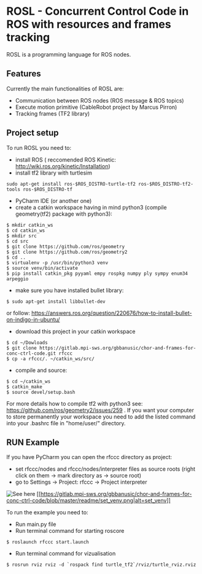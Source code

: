 # ROSL - Concurrent Control Code in ROS with resources and frames tracking

ROSL is a programming language for ROS nodes.

## Features

Currently the main functionalities of ROSL are:
* Communication between ROS nodes (ROS message & ROS topics)
* Execute motion primitive (CableRobot project by Marcus Pirron)
* Tracking frames (TF2 library)

## Project setup

To run ROSL you need to:

* install ROS ( reccomended ROS Kinetic: http://wiki.ros.org/kinetic/Installation)
* install tf2 library with turtlesim 


```
sudo apt-get install ros-$ROS_DISTRO-turtle-tf2 ros-$ROS_DISTRO-tf2-tools ros-$ROS_DISTRO-tf
```

* PyCharm IDE (or another one)
* create a catkin workspace having in mind python3 (compile geometry(tf2) package with python3):

```
$ mkdir catkin_ws
$ cd catkin_ws
$ mkdir src
$ cd src 
$ git clone https://github.com/ros/geometry
$ git clone https://github.com/ros/geometry2
$ cd ..
$ virtualenv -p /usr/bin/python3 venv
$ source venv/bin/activate
$ pip install catkin_pkg pyyaml empy rospkg numpy ply sympy enum34 arpeggio
```

* make sure you have installed bullet library:

```
$ sudo apt-get install libbullet-dev
```

or follow: https://answers.ros.org/question/220676/how-to-install-bullet-on-indigo-in-ubuntu/

* download this project in your catkin workspace

```
$ cd ~/Dowloads
$ git clone https://gitlab.mpi-sws.org/gbbanusic/chor-and-frames-for-conc-ctrl-code.git rfccc
$ cp -a rfccc/. ~/catkin_ws/src/
```

* compile and source:

```
$ cd ~/catkin_ws
$ catkin_make
$ source devel/setup.bash
```

For more details how to compile tf2 with python3 see: https://github.com/ros/geometry2/issues/259 .
If you want your computer to store permanently your workspace you need to add the
listed command into your .bashrc file in "home/user/" directory.


## RUN Example

If you have PyCharm you can open the rfccc directory as project:
* set rfccc/nodes and rfccc/nodes/interpreter files as source roots (right click on them -> mark directory as -> source root)
* go to Settings -> Project: rfccc -> Project interpreter 

![See here](https://gitlab.mpi-sws.org/gbbanusic/chor-and-frames-for-conc-ctrl-code/blob/master/readme/set_venv.png)
[[https://gitlab.mpi-sws.org/gbbanusic/chor-and-frames-for-conc-ctrl-code/blob/master/readme/set_venv.png|alt=set_venv]]


To run the example you need to:

* Run main.py file
* Run terminal command for starting roscore

```
$ roslaunch rfccc start.launch
```

* Run terminal command for vizualisation

```
$ rosrun rviz rviz -d `rospack find turtle_tf2`/rviz/turtle_rviz.rviz
```
